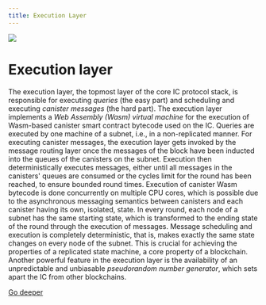 ```yaml
---
title: Execution Layer
---
```


![](/img/how-it-works/overview-of-the-internet-computer.600x300.jpg)

# Execution layer

The execution layer, the topmost layer of the core IC protocol stack, is responsible for executing *queries* (the easy part) and scheduling and executing *canister messages* (the hard part).
The execution layer implements a *Web Assembly (Wasm) virtual machine* for the execution of Wasm-based canister smart contract bytecode used on the IC.
Queries are executed by one machine of a subnet, i.e., in a non-replicated manner.
For executing canister messages, the execution layer gets invoked by the message routing layer once the messages of the block have been inducted into the queues of the canisters on the subnet.
Execution then deterministically executes messages, either until all messages in the canisters' queues are consumed or the cycles limit for the round has been reached, to ensure bounded round times.
Execution of canister Wasm bytecode is done concurrently on multiple CPU cores, which is possible due to the asynchronous messaging semantics between canisters and each canister having its own, isolated, state.
In every round, each node of a subnet has the same starting state, which is transformed to the ending state of the round through the execution of messages.
Message scheduling and execution is completely deterministic, that is, makes exactly the same state changes on every node of the subnet.
This is crucial for achieving the properties of a replicated state machine, a core property of a blockchain.
Another powerful feature in the execution layer is the availability of an unpredictable and unbiasable *pseudorandom number generator*, which sets apart the IC from other blockchains.

[Go deeper](/how-it-works/execution-layer/)
